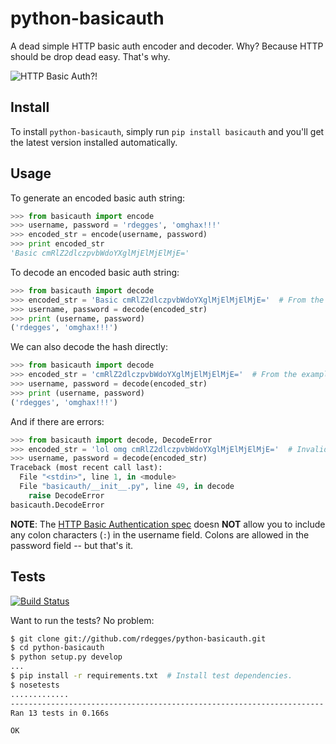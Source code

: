 # python-basicauth

A dead simple HTTP basic auth encoder and decoder. Why? Because HTTP should be
drop dead easy. That's why.


![HTTP Basic Auth?!](https://github.com/rdegges/python-basicauth/raw/master/http_basic_auth.jpg)


## Install

To install ``python-basicauth``, simply run ``pip install basicauth`` and
you'll get the latest version installed automatically.


## Usage

To generate an encoded basic auth string:

``` python
>>> from basicauth import encode
>>> username, password = 'rdegges', 'omghax!!!'
>>> encoded_str = encode(username, password)
>>> print encoded_str
'Basic cmRlZ2dlczpvbWdoYXglMjElMjElMjE='
```

To decode an encoded basic auth string:

``` python
>>> from basicauth import decode
>>> encoded_str = 'Basic cmRlZ2dlczpvbWdoYXglMjElMjElMjE='  # From the example above.
>>> username, password = decode(encoded_str)
>>> print (username, password)
('rdegges', 'omghax!!!')
```

We can also decode the hash directly:

``` python
>>> from basicauth import decode
>>> encoded_str = 'cmRlZ2dlczpvbWdoYXglMjElMjElMjE='  # From the example above.
>>> username, password = decode(encoded_str)
>>> print (username, password)
('rdegges', 'omghax!!!')
```

And if there are errors:

``` python
>>> from basicauth import decode, DecodeError
>>> encoded_str = 'lol omg cmRlZ2dlczpvbWdoYXglMjElMjElMjE='  # Invalid hash.
>>> username, password = decode(encoded_str)
Traceback (most recent call last):
  File "<stdin>", line 1, in <module>
  File "basicauth/__init__.py", line 49, in decode
    raise DecodeError
basicauth.DecodeError
```

**NOTE**: The [HTTP Basic Authentication spec](http://www.ietf.org/rfc/rfc2617.txt)
doesn **NOT** allow you to include any colon characters (`:`) in the username
field.  Colons are allowed in the password field -- but that's it.


## Tests

[![Build Status](https://secure.travis-ci.org/rdegges/python-basicauth.png?branch=master)](http://travis-ci.org/rdegges/python-basicauth)

Want to run the tests? No problem:

``` bash
$ git clone git://github.com/rdegges/python-basicauth.git
$ cd python-basicauth
$ python setup.py develop
...
$ pip install -r requirements.txt  # Install test dependencies.
$ nosetests
.............
----------------------------------------------------------------------
Ran 13 tests in 0.166s

OK
```
